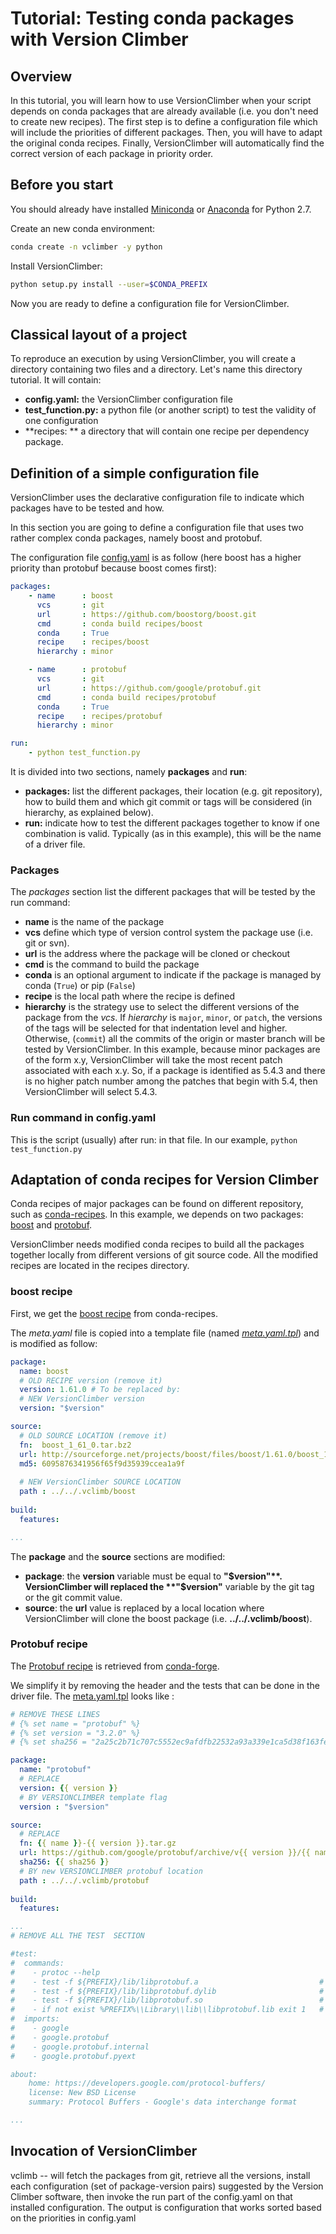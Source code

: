 # Tutorial: Testing conda packages with Version Climber

## Overview
In this tutorial, you will learn how to use VersionClimber when your script depends on conda packages that are already available (i.e. you don't need to create new recipes). 
The first step is to define a configuration file which will include the priorities of different packages. 
Then, you will have to adapt the original conda recipes. 
Finally, VersionClimber will automatically find the correct version of each package in priority order.

## Before you start

You should already have installed [Miniconda](https://conda.io/docs/install/quick.html) or 
[Anaconda](https://docs.continuum.io/anaconda/install) for Python 2.7.

Create an new conda environment:

```bash
conda create -n vclimber -y python
```

Install VersionClimber:

```bash
python setup.py install --user=$CONDA_PREFIX
```

Now you are ready to define a configuration file for VersionClimber.

## Classical layout of a project

To reproduce an execution by using VersionClimber, you will create a directory containing two files and a directory.
Let's name this directory tutorial. It will contain:
- **config.yaml:** the VersionClimber configuration file
- **test_function.py:** a python file (or another script) to test the validity of one configuration
- **recipes: ** a directory that will contain one recipe per dependency package.

## Definition of a simple configuration file

VersionClimber uses the declarative configuration file to indicate which packages have to be tested and how.

In this section you are going to define a configuration file that uses two rather complex conda packages, namely boost and protobuf.

The configuration file [config.yaml](https://github.com/pradal/VersionClimber/blob/conda/example/tuto_conda01/config.yaml) is as follow (here boost has a higher priority than protobuf because boost comes first):
```yaml
packages:
    - name      : boost
      vcs       : git
      url       : https://github.com/boostorg/boost.git
      cmd       : conda build recipes/boost
      conda     : True
      recipe    : recipes/boost
      hierarchy : minor

    - name      : protobuf
      vcs       : git
      url       : https://github.com/google/protobuf.git
      cmd       : conda build recipes/protobuf
      conda     : True
      recipe    : recipes/protobuf
      hierarchy : minor

run:
    - python test_function.py
```

It is divided into two sections, namely **packages** and **run**:
- **packages:** list the different packages, their location (e.g. git repository), how to build them and which git commit or tags will be considered (in hierarchy, as explained below). 
- **run:** indicate how to test the different packages together to know if one combination is valid. Typically (as in this example), this will be the name of a driver file.

### Packages

The *packages* section list the different packages that will be tested by the run command:
- **name** is the name of the package
- **vcs** define which type of version control system the package use (i.e. git or svn).
- **url** is the address where the package will be cloned or checkout
- **cmd** is the command to build the package
- **conda** is an optional argument to indicate if the package is managed by conda (`True`) or pip (`False`)
- **recipe** is the local path where the recipe is defined
- **hierarchy** is the strategy use to select the different versions of the package from the *vcs*. 
If *hierarchy* is `major`, `minor`, or `patch`, the versions of the tags will be selected for that indentation level and higher. Otherwise, (`commit`) all the commits of the origin or master branch will be tested by VersionClimber. In this example, because minor packages are of the  form x.y, VersionClimber will take the most recent patch associated with each x.y. So, if a package is identified as 5.4.3 and there is no higher patch number among the patches that begin with 5.4, then VersionClimber will select 5.4.3.


### Run command in config.yaml

This is the script (usually) after run: in that file. In our example, 
`python test_function.py`

## Adaptation of conda recipes for Version Climber

Conda recipes of major packages can be found on different repository, such as [conda-recipes](https://github.com/conda/conda-recipes).
In this example, we depends on two packages: [boost](http://www.boost.org) and [protobuf](https://developers.google.com/protocol-buffers).

VersionClimber needs modified conda recipes to build all the packages together locally from different versions of git source code.
All the modified recipes are located in the recipes directory.

### boost recipe

First, we get the [boost recipe](https://github.com/conda/conda-recipes/tree/master/boost) from conda-recipes.

The *meta.yaml* file is copied into a template file (named [*meta.yaml.tpl*](./recipes/boost/meta.yaml.tpl)) and is modified as follow:
```yaml
package:
  name: boost
  # OLD RECIPE version (remove it)
  version: 1.61.0 # To be replaced by:
  # NEW VersionClimber version
  version: "$version" 

source:
  # OLD SOURCE LOCATION (remove it)
  fn:  boost_1_61_0.tar.bz2
  url: http://sourceforge.net/projects/boost/files/boost/1.61.0/boost_1_61_0.tar.bz2
  md5: 6095876341956f65f9d35939ccea1a9f
  
  # NEW VersionClimber SOURCE LOCATION
  path : ../../.vclimb/boost 
 
build:
  features:

...
```

The **package** and the **source** sections are modified:
- **package**: the **version** variable must be equal to **"$version"**. VersionClimber will replaced the **"$version"** variable by the git tag or the git commit value.
- **source**: the **url** value is replaced by a local location where VersionClimber will clone the boost package (i.e. **../../.vclimb/boost**).



### Protobuf recipe

The [Protobuf recipe](https://github.com/conda-forge/protobuf-feedstock/blob/master/recipe) is retrieved from [conda-forge](https://github.com/conda-forge).

We simplify it by removing the header and the tests that can be done in the driver file. The [meta.yaml.tpl](./recipes/protobuf/meta.yaml.tpl) looks like : 

```yaml
# REMOVE THESE LINES
# {% set name = "protobuf" %}
# {% set version = "3.2.0" %}
# {% set sha256 = "2a25c2b71c707c5552ec9afdfb22532a93a339e1ca5d38f163fe4107af08c54c" %}

package:
  name: "protobuf"
  # REPLACE
  version: {{ version }}
  # BY VERSIONCLIMBER template flag
  version : "$version"

source:
  # REPLACE
  fn: {{ name }}-{{ version }}.tar.gz
  url: https://github.com/google/protobuf/archive/v{{ version }}/{{ name }}-v{{ version }}.tar.gz
  sha256: {{ sha256 }}
  # BY new VERSIONCLIMBER protobuf location
  path : ../../.vclimb/protobuf
 
build:
  features:

...
# REMOVE ALL THE TEST  SECTION

#test: 
#  commands:
#    - protoc --help
#    - test -f ${PREFIX}/lib/libprotobuf.a                           # [unix]
#    - test -f ${PREFIX}/lib/libprotobuf.dylib                       # [osx]
#    - test -f ${PREFIX}/lib/libprotobuf.so                          # [linux]
#    - if not exist %PREFIX%\\Library\\lib\\libprotobuf.lib exit 1   # [win]
#  imports:
#    - google
#    - google.protobuf
#    - google.protobuf.internal
#    - google.protobuf.pyext

about:
    home: https://developers.google.com/protocol-buffers/
    license: New BSD License
    summary: Protocol Buffers - Google's data interchange format

...
```



## Invocation of VersionClimber

vclimb -- will fetch the packages from git, retrieve all the versions, install each configuration (set of package-version pairs) suggested by the Version Climber software, then invoke the run part of the config.yaml on that installed configuration. The output is configuration that works sorted based on the priorities in config.yaml
